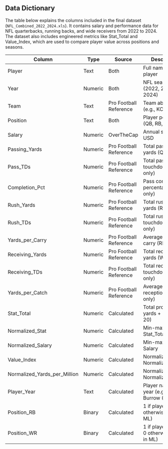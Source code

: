 ## Data Dictionary

The table below explains the columns included in the final dataset (`NFL_Combined_2022_2024.xls`). It contains salary and performance data for NFL quarterbacks, running backs, and wide receivers from 2022 to 2024. The dataset also includes engineered metrics like Stat_Total and Value_Index, which are used to compare player value across positions and seasons.

| Column                     | Type     | Source                  | Description                                                  |
|----------------------------|----------|--------------------------|--------------------------------------------------------------|
| Player                    | Text     | Both                     | Full name of the player                                      |
| Year                      | Numeric  | Both                     | NFL season year (2022, 2023, or 2024)                        |
| Team                      | Text     | Pro Football Reference   | Team abbreviation (e.g., KC, BUF)                            |
| Position                  | Text     | Both                     | Player position (QB, RB, or WR)                              |
| Salary                    | Numeric  | OverTheCap               | Annual salary in USD                                         |
| Passing_Yards             | Numeric  | Pro Football Reference   | Total passing yards (QBs only)                               |
| Pass_TDs                  | Numeric  | Pro Football Reference   | Total passing touchdowns (QBs only)                          |
| Completion_Pct            | Numeric  | Pro Football Reference   | Pass completion percentage (QBs only)                        |
| Rush_Yards                | Numeric  | Pro Football Reference   | Total rushing yards (RBs only)                               |
| Rush_TDs                  | Numeric  | Pro Football Reference   | Total rushing touchdowns (RBs only)                          |
| Yards_per_Carry           | Numeric  | Pro Football Reference   | Average yards per carry (RBs only)                           |
| Receiving_Yards           | Numeric  | Pro Football Reference   | Total receiving yards (WRs only)                             |
| Receiving_TDs             | Numeric  | Pro Football Reference   | Total receiving touchdowns (WRs only)                        |
| Yards_per_Catch           | Numeric  | Pro Football Reference   | Average yards per reception (WRs only)                       |
| Stat_Total                | Numeric  | Calculated               | Total production = yards + (TDs × 20)                        |
| Normalized_Stat           | Numeric  | Calculated               | Min-max scaled Stat_Total                                    |
| Normalized_Salary         | Numeric  | Calculated               | Min-max scaled Salary                                        |
| Value_Index               | Numeric  | Calculated               | Normalized_Stat – Normalized_Salary                          |
| Normalized_Yards_per_Million | Numeric  | Calculated               | Normalized_Stat / Normalized_Salary                          |
| Player_Year               | Text     | Calculated               | Player name with year (e.g., “Joe Burrow (2023)”)           |
| Position_RB               | Binary   | Calculated               | 1 if player is RB; 0 otherwise (used in ML)                  |
| Position_WR               | Binary   | Calculated               | 1 if player is WR; 0 otherwise (used in ML)                  |
